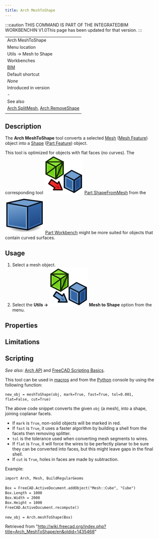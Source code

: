 ```yaml
---
title: Arch MeshToShape
---
```


:::caution
THIS COMMAND IS PART OF THE INTEGRATEDBIM WORKBENCHIN V1.0This page has been updated for that version.
:::

|                                                                                                              |
| ------------------------------------------------------------------------------------------------------------ |
| Arch MeshToShape                                                                                             |
| Menu location                                                                                                |
| Utils → Mesh to Shape                                                                                        |
| Workbenches                                                                                                  |
| [BIM](/BIM_Workbench "BIM Workbench")                                                                        |
| Default shortcut                                                                                             |
| _None_                                                                                                       |
| Introduced in version                                                                                        |
| -                                                                                                            |
| See also                                                                                                     |
| [Arch SplitMesh](/Arch_SplitMesh "Arch SplitMesh"), [Arch RemoveShape](/Arch_RemoveShape "Arch RemoveShape") |
|                                                                                                              |

## Description

The **Arch MeshToShape** tool converts a selected [Mesh](/Mesh "Mesh") ([Mesh Feature](/Mesh_Feature "Mesh Feature")) object into a [Shape](/Shape "Shape") ([Part Feature](/Part_Feature "Part Feature")) object.

This tool is optimized for objects with flat faces (no curves). The corresponding tool ![](/src/assets/images/Part_ShapeFromMesh.svg) [Part ShapeFromMesh](/Part_ShapeFromMesh "Part ShapeFromMesh") from the ![](/src/assets/images/Workbench_Part.svg) [Part Workbench](/Part_Workbench "Part Workbench") might be more suited for objects that contain curved surfaces.

## Usage

1. Select a mesh object.
2. Select the **Utils → ![](/src/assets/images/Arch_MeshToShape.svg) Mesh to Shape** option from the menu.

## Properties

## Limitations

## Scripting

_See also:_ [Arch API](/Arch_API "Arch API") and [FreeCAD Scripting Basics](/FreeCAD_Scripting_Basics "FreeCAD Scripting Basics").

This tool can be used in [macros](/Macros "Macros") and from the [Python](/Python "Python") console by using the following function:

```
new_obj = meshToShape(obj, mark=True, fast=True, tol=0.001, flat=False, cut=True)

```

The above code snippet converts the given `obj` (a mesh), into a shape, joining coplanar facets.

- If `mark` is `True`, non-solid objects will be marked in red.
- If `fast` is `True`, it uses a faster algorithm by building a shell from the facets then removing splitter.
- `tol` is the tolerance used when converting mesh segments to wires.
- If `flat` is `True`, it will force the wires to be perfectly planar to be sure they can be converted into faces, but this might leave gaps in the final shell.
- If `cut` is `True`, holes in faces are made by subtraction.

Example:

```
import Arch, Mesh, BuildRegularGeoms

Box = FreeCAD.ActiveDocument.addObject("Mesh::Cube", "Cube")
Box.Length = 1000
Box.Width = 2000
Box.Height = 1000
FreeCAD.ActiveDocument.recompute()

new_obj = Arch.meshToShape(Box)

```

Retrieved from "<http://wiki.freecad.org/index.php?title=Arch_MeshToShape/en&oldid=1435468>"
